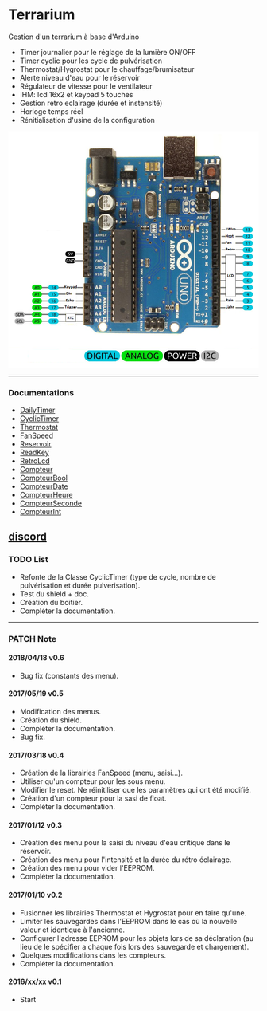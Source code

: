 Terrarium
===================
Gestion d'un terrarium à base d'Arduino
* Timer journalier pour le réglage de la lumière ON/OFF
* Timer cyclic pour les cycle de pulvérisation
* Thermostat/Hygrostat pour le chauffage/brumisateur
* Alerte niveau d'eau pour le réservoir
* Régulateur de vitesse pour le ventilateur
* IHM: lcd 16x2 et keypad 5 touches
* Gestion retro eclairage (durée et instensité)
* Horloge temps réel
* Rénitialisation d'usine de la configuration

![alt tag](https://raw.githubusercontent.com/artnod78/Terrarium/master/Images/Arduino_UNO_R3_Pinout.png)

-------------

### Documentations
* [DailyTimer](https://github.com/artnod78/Terrarium/blob/master/libraries/DailyTimer)
* [CyclicTimer](https://github.com/artnod78/Terrarium/blob/master/libraries/CyclicTimer)
* [Thermostat](https://github.com/artnod78/Terrarium/blob/master/libraries/Thermostat)
* [FanSpeed](https://github.com/artnod78/Terrarium/blob/master/libraries/FanSpeed)
* [Reservoir](https://github.com/artnod78/Terrarium/blob/master/libraries/Reservoir)
* [ReadKey](https://github.com/artnod78/Terrarium/blob/master/libraries/ReadKey)
* [RetroLcd](https://github.com/artnod78/Terrarium/blob/master/libraries/RetroLcd)
* [Compteur](https://github.com/artnod78/Terrarium/blob/master/libraries/Compteur)
* [CompteurBool](https://github.com/artnod78/Terrarium/blob/master/libraries/CompteurBool)
* [CompteurDate](https://github.com/artnod78/Terrarium/blob/master/libraries/CompteurDate)
* [CompteurHeure](https://github.com/artnod78/Terrarium/blob/master/libraries/CompteurHeure)
* [CompteurSeconde](https://github.com/artnod78/Terrarium/blob/master/libraries/CompteurSeconde)
* [CompteurInt](https://github.com/artnod78/Terrarium/blob/master/libraries/CompteurInt)

[discord](https://discord.gg/dszbz)  
-------------

### TODO List
* Refonte de la Classe CyclicTimer (type de cycle, nombre de pulvérisation et durée pulverisation).
* Test du shield + doc.
* Création du boitier.
* Compléter la documentation.

-------------

### PATCH Note
#### 2018/04/18 v0.6
* Bug fix (constants des menu).

#### 2017/05/19 v0.5
* Modification des menus.
* Création du shield.
* Compléter la documentation.
* Bug fix.

#### 2017/03/18 v0.4
* Création de la librairies FanSpeed (menu, saisi...).
* Utiliser qu'un compteur pour les sous menu.
* Modifier le reset. Ne réinitiliser que les paramètres qui ont été modifié.
* Création d'un compteur pour la sasi de float.
* Compléter la documentation.

#### 2017/01/12 v0.3
* Création des menu pour la saisi du niveau d'eau critique dans le réservoir.
* Création des menu pour l'intensité et la durée du rétro éclairage.
* Création des menu pour vider l'EEPROM.
* Compléter la documentation.

#### 2017/01/10 v0.2
* Fusionner les librairies Thermostat et Hygrostat pour en faire qu'une.
* Limiter les sauvegardes dans l'EEPROM dans le cas où la nouvelle valeur et identique à l'ancienne.
* Configurer l'adresse EEPROM pour les objets lors de sa déclaration (au lieu de le spécifier a chaque fois lors des sauvegarde et chargement).
* Quelques modifications dans les compteurs.
* Compléter la documentation.

#### 2016/xx/xx v0.1
* Start
